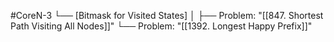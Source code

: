 #CoreN-3
└── [Bitmask for Visited States]
    │
    ├── Problem: "[[847. Shortest Path Visiting All Nodes]]"
    └── Problem: "[[1392. Longest Happy Prefix]]"